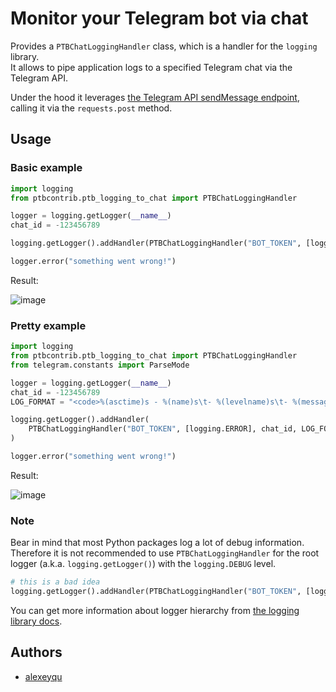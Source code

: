 # Monitor your Telegram bot via chat

Provides a `PTBChatLoggingHandler` class, which is a handler for the `logging` library. <br>
It allows to pipe application logs to a specified Telegram chat via the Telegram API.

Under the hood it leverages [the Telegram API sendMessage endpoint](https://core.telegram.org/method/messages.sendMessage), calling it via the `requests.post` method.

## Usage

### Basic example

```python
import logging
from ptbcontrib.ptb_logging_to_chat import PTBChatLoggingHandler

logger = logging.getLogger(__name__)
chat_id = -123456789

logging.getLogger().addHandler(PTBChatLoggingHandler("BOT_TOKEN", [logging.ERROR], chat_id))

logger.error("something went wrong!")
```

Result:

![image](https://github.com/alexeyqu/ptbcontrib/assets/7394728/fae832a4-072d-4756-9525-eb97886b205c)

### Pretty example

```python
import logging
from ptbcontrib.ptb_logging_to_chat import PTBChatLoggingHandler
from telegram.constants import ParseMode

logger = logging.getLogger(__name__)
chat_id = -123456789
LOG_FORMAT = "<code>%(asctime)s - %(name)s\t- %(levelname)s\t- %(message)s</code>"

logging.getLogger().addHandler(
    PTBChatLoggingHandler("BOT_TOKEN", [logging.ERROR], chat_id, LOG_FORMAT, parse_mode=ParseMode.HTML)
)

logger.error("something went wrong!")
```

Result:

![image](https://github.com/alexeyqu/ptbcontrib/assets/7394728/59ca52bf-277a-4a4a-a8cb-5567fafc72e0)

### Note

Bear in mind that most Python packages log a lot of debug information.
Therefore it is not recommended to use `PTBChatLoggingHandler` for the root logger (a.k.a. `logging.getLogger()`) with the `logging.DEBUG` level.

```python
# this is a bad idea
logging.getLogger().addHandler(PTBChatLoggingHandler("BOT_TOKEN", [logging.DEBUG], chat_id))
```

You can get more information about logger hierarchy from [the logging library docs](https://docs.python.org/3/library/logging.html#logger-objects).

## Authors

*   [alexeyqu](https://github.com/alexeyqu)
